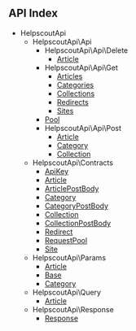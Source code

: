 API Index
---------

* HelpscoutApi
    * HelpscoutApi\Api
        * HelpscoutApi\Api\Delete
            * [Article](HelpscoutApi-Api-Delete-Article.md)
        * HelpscoutApi\Api\Get
            * [Articles](HelpscoutApi-Api-Get-Articles.md)
            * [Categories](HelpscoutApi-Api-Get-Categories.md)
            * [Collections](HelpscoutApi-Api-Get-Collections.md)
            * [Redirects](HelpscoutApi-Api-Get-Redirects.md)
            * [Sites](HelpscoutApi-Api-Get-Sites.md)
        * [Pool](HelpscoutApi-Api-Pool.md)
        * HelpscoutApi\Api\Post
            * [Article](HelpscoutApi-Api-Post-Article.md)
            * [Category](HelpscoutApi-Api-Post-Category.md)
            * [Collection](HelpscoutApi-Api-Post-Collection.md)
    * HelpscoutApi\Contracts
        * [ApiKey](HelpscoutApi-Contracts-ApiKey.md)
        * [Article](HelpscoutApi-Contracts-Article.md)
        * [ArticlePostBody](HelpscoutApi-Contracts-ArticlePostBody.md)
        * [Category](HelpscoutApi-Contracts-Category.md)
        * [CategoryPostBody](HelpscoutApi-Contracts-CategoryPostBody.md)
        * [Collection](HelpscoutApi-Contracts-Collection.md)
        * [CollectionPostBody](HelpscoutApi-Contracts-CollectionPostBody.md)
        * [Redirect](HelpscoutApi-Contracts-Redirect.md)
        * [RequestPool](HelpscoutApi-Contracts-RequestPool.md)
        * [Site](HelpscoutApi-Contracts-Site.md)
    * HelpscoutApi\Params
        * [Article](HelpscoutApi-Params-Article.md)
        * [Base](HelpscoutApi-Params-Base.md)
        * [Category](HelpscoutApi-Params-Category.md)
    * HelpscoutApi\Query
        * [Article](HelpscoutApi-Query-Article.md)
    * HelpscoutApi\Response
        * [Response](HelpscoutApi-Response-Response.md)


